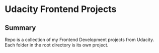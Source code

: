 # Udacity Frontend Projects

## Summary

Repo is a collection of my Frontend Development projects from Udacity. Each folder in the root directory is its own project. 


